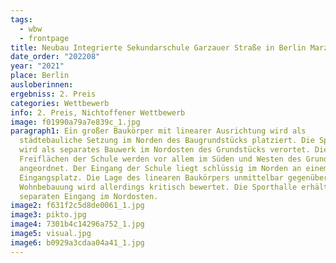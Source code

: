 ```yaml
---
tags:
  - wbw
  - frontpage
title: Neubau Integrierte Sekundarschule Garzauer Straße in Berlin Marzahn-Hellersdorf
date_order: "202208"
year: "2021"
place: Berlin
ausloberinnen: 
ergebniss: 2. Preis
categories: Wettbewerb
info: 2. Preis, Nichtoffener Wettbewerb
image: f01990a79a7e839c_1.jpg
paragraph1: Ein großer Baukörper mit linearer Ausrichtung wird als
  städtebauliche Setzung im Norden des Baugrundstücks platziert. Die Sporthalle
  wird als separates Bauwerk im Nordosten des Grundstücks verortet. Die
  Freiflächen der Schule werden vor allem im Süden und Westen des Grundstücks
  angeordnet. Der Eingang der Schule liegt schlüssig im Norden an einem
  Eingangsplatz. Die Lage des linearen Baukörpers unmittelbar gegenüber der
  Wohnbebauung wird allerdings kritisch bewertet. Die Sporthalle erhält einen
  separaten Eingang im Nordosten.
image2: f631f2c5d8de0061_1.jpg
image3: pikto.jpg
image4: 7301b4c14296a752_1.jpg
image5: visual.jpg
image6: b0929a3cdaa04a41_1.jpg
---
```

